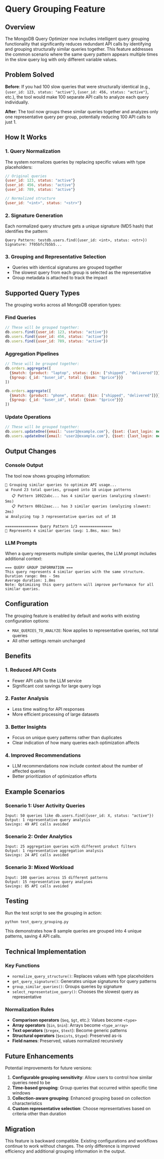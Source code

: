 # Query Grouping Feature

## Overview

The MongoDB Query Optimizer now includes intelligent query grouping functionality that significantly reduces redundant API calls by identifying and grouping structurally similar queries together. This feature addresses the common scenario where the same query pattern appears multiple times in the slow query log with only different variable values.

## Problem Solved

**Before**: If you had 100 slow queries that were structurally identical (e.g., `{user_id: 123, status: "active"}`, `{user_id: 456, status: "active"}`, etc.), the tool would make 100 separate API calls to analyze each query individually.

**After**: The tool now groups these similar queries together and analyzes only one representative query per group, potentially reducing 100 API calls to just 1.

## How It Works

### 1. Query Normalization

The system normalizes queries by replacing specific values with type placeholders:

```javascript
// Original queries
{user_id: 123, status: "active"}
{user_id: 456, status: "active"} 
{user_id: 789, status: "active"}

// Normalized structure
{user_id: "<int>", status: "<str>"}
```

### 2. Signature Generation

Each normalized query structure gets a unique signature (MD5 hash) that identifies the pattern:

```
Query Pattern: testdb.users.find({user_id: <int>, status: <str>})
Signature: 7f05bfc7b5b5...
```

### 3. Grouping and Representative Selection

- Queries with identical signatures are grouped together
- The slowest query from each group is selected as the representative
- Group metadata is attached to track the impact

## Supported Query Types

The grouping works across all MongoDB operation types:

### Find Queries
```javascript
// These will be grouped together:
db.users.find({user_id: 123, status: "active"})
db.users.find({user_id: 456, status: "active"})
db.users.find({user_id: 789, status: "active"})
```

### Aggregation Pipelines
```javascript
// These will be grouped together:
db.orders.aggregate([
  {$match: {product: "laptop", status: {$in: ["shipped", "delivered"]}}},
  {$group: {_id: "$user_id", total: {$sum: "$price"}}}
])

db.orders.aggregate([
  {$match: {product: "phone", status: {$in: ["shipped", "delivered"]}}},
  {$group: {_id: "$user_id", total: {$sum: "$price"}}}
])
```

### Update Operations
```javascript
// These will be grouped together:
db.users.updateOne({email: "user1@example.com"}, {$set: {last_login: new Date()}})
db.users.updateOne({email: "user2@example.com"}, {$set: {last_login: new Date()}})
```

## Output Changes

### Console Output
The tool now shows grouping information:

```
🔗 Grouping similar queries to optimize API usage...
📊 Found 23 total queries, grouped into 18 unique patterns
   📋 Pattern 10922abc... has 4 similar queries (analyzing slowest: 5ms)
   📋 Pattern 08b12aac... has 3 similar queries (analyzing slowest: 2ms)
📊 Analyzing top 3 representative queries out of 18

=============== Query Pattern 1/3 ===============
🔗 Represents 4 similar queries (avg: 1.8ms, max: 5ms)
```

### LLM Prompts
When a query represents multiple similar queries, the LLM prompt includes additional context:

```
=== QUERY GROUP INFORMATION ===
This query represents 4 similar queries with the same structure.
Duration range: 0ms - 5ms
Average duration: 1.8ms
Note: Optimizing this query pattern will improve performance for all similar queries.
```

## Configuration

The grouping feature is enabled by default and works with existing configuration options:

- `MAX_QUERIES_TO_ANALYZE`: Now applies to representative queries, not total queries
- All other settings remain unchanged

## Benefits

### 1. Reduced API Costs
- Fewer API calls to the LLM service
- Significant cost savings for large query logs

### 2. Faster Analysis
- Less time waiting for API responses
- More efficient processing of large datasets

### 3. Better Insights
- Focus on unique query patterns rather than duplicates
- Clear indication of how many queries each optimization affects

### 4. Improved Recommendations
- LLM recommendations now include context about the number of affected queries
- Better prioritization of optimization efforts

## Example Scenarios

### Scenario 1: User Activity Queries
```
Input: 50 queries like db.users.find({user_id: X, status: "active"})
Output: 1 representative query analysis
Savings: 49 API calls avoided
```

### Scenario 2: Order Analytics
```
Input: 25 aggregation queries with different product filters
Output: 1 representative aggregation analysis  
Savings: 24 API calls avoided
```

### Scenario 3: Mixed Workload
```
Input: 100 queries across 15 different patterns
Output: 15 representative query analyses
Savings: 85 API calls avoided
```

## Testing

Run the test script to see the grouping in action:

```bash
python test_query_grouping.py
```

This demonstrates how 8 sample queries are grouped into 4 unique patterns, saving 4 API calls.

## Technical Implementation

### Key Functions

- `normalize_query_structure()`: Replaces values with type placeholders
- `get_query_signature()`: Generates unique signatures for query patterns
- `group_similar_queries()`: Groups queries by signature
- `select_representative_query()`: Chooses the slowest query as representative

### Normalization Rules

- **Comparison operators** (`$eq`, `$gt`, etc.): Values become `<type>`
- **Array operators** (`$in`, `$nin`): Arrays become `<type_array>`
- **Text operators** (`$regex`, `$text`): Become generic patterns
- **Structural operators** (`$exists`, `$type`): Preserved as-is
- **Field names**: Preserved, values normalized recursively

## Future Enhancements

Potential improvements for future versions:

1. **Configurable grouping sensitivity**: Allow users to control how similar queries need to be
2. **Time-based grouping**: Group queries that occurred within specific time windows
3. **Collection-aware grouping**: Enhanced grouping based on collection characteristics
4. **Custom representative selection**: Choose representatives based on criteria other than duration

## Migration

This feature is backward compatible. Existing configurations and workflows continue to work without changes. The only difference is improved efficiency and additional grouping information in the output.
